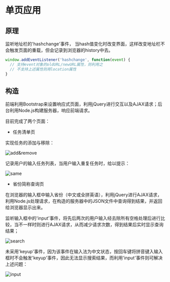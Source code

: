 # 单页应用

## 原理

监听地址栏的'hashchange'事件， 当hash值变化时改变界面，这样改变地址栏不会触发页面的重载，但会记录到浏览器的history中去。

```javascript
window.addEventListener('hashchange', function(event) {
  // 支持event对象的oldURL/newURL属性，则利用之
  // 不支持上述属性则用location属性    
}
```

## 构造

前端利用Bootstrap来设置响应式页面，利用jQuery进行交互以及AJAX请求；后台利用Node.js构建服务器，响应前端请求。

目前完成了两个页面：

- 任务清单页

实现任务的添加与移除：

![add&remove](http://upload-images.jianshu.io/upload_images/3406088-745e67eb4ce3fcce.gif?imageMogr2/auto-orient/strip)

记录用户的输入任务列表，当用户输入重复任务时，给以提示：

![same](http://upload-images.jianshu.io/upload_images/3406088-cd94f05781cc1b48.gif?imageMogr2/auto-orient/strip)

- 省份简称查询页

在浏览器的输入框中输入省份（中文或全拼英语），利用jQuery进行AJAX请求，利用Node.js处理请求，在构造的服务器中的JSON文件中查询得到结果，并返回给浏览器显示出来。

监听输入框中的'input'事件，将先后两次的用户输入经去除所有空格处理后进行比较，当不一样时则进行AJAX请求，从而减少请求次数，得到结果后实时显示查询结果；

![search](http://upload-images.jianshu.io/upload_images/3406088-0e61267a3cb381f9.gif?imageMogr2/auto-orient/strip)

未采用'keyup'事件，因为该事件在输入法为中文状态，按回车键将拼音键入输入框时不会触发'keyup'事件，因此无法显示搜索结果，而利用'input'事件则可解决上述问题：

![input](http://upload-images.jianshu.io/upload_images/3406088-f36e583b906c321f.gif?imageMogr2/auto-orient/strip)

